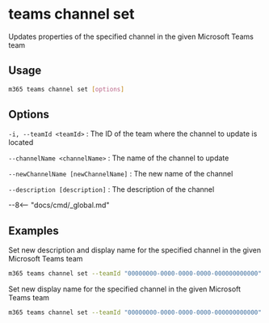 # teams channel set

Updates properties of the specified channel in the given Microsoft Teams team

## Usage

```sh
m365 teams channel set [options]
```

## Options

`-i, --teamId <teamId>`
: The ID of the team where the channel to update is located

`--channelName <channelName>`
: The name of the channel to update

`--newChannelName [newChannelName]`
: The new name of the channel

`--description [description]`
: The description of the channel

--8<-- "docs/cmd/_global.md"

## Examples
  
Set new description and display name for the specified channel in the given Microsoft Teams team

```sh
m365 teams channel set --teamId "00000000-0000-0000-0000-000000000000" --channelName Reviews --newChannelName Projects --description "Channel for new projects"
```

Set new display name for the specified channel in the given Microsoft Teams team

```sh
m365 teams channel set --teamId "00000000-0000-0000-0000-000000000000" --channelName Reviews --newChannelName Projects
```

